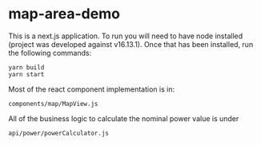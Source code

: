# map-area-demo

This is a next.js application. To run you will need to have node installed (project was developed against v16.13.1). Once that has been installed, run the following commands:

```
yarn build
yarn start
```

Most of the react component implementation is in:

```
components/map/MapView.js
```

All of the business logic to calculate the nominal power value is under

```
api/power/powerCalculator.js
```
